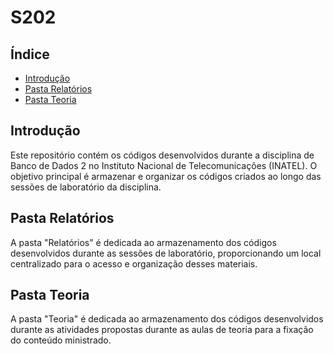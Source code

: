 # S202

## Índice

- [Introdução](#introdução)
- [Pasta Relatórios](#pasta-relatórios)
- [Pasta Teoria](#pasta-teoria)

## Introdução

Este repositório contém os códigos desenvolvidos durante a disciplina de Banco de Dados 2 no Instituto Nacional de Telecomunicações (INATEL). O objetivo principal é armazenar e organizar os códigos criados ao longo das sessões de laboratório da disciplina.

## Pasta Relatórios

A pasta "Relatórios" é dedicada ao armazenamento dos códigos desenvolvidos durante as sessões de laboratório, proporcionando um local centralizado para o acesso e organização desses materiais.

## Pasta Teoria
A pasta "Teoria" é dedicada ao armazenamento dos códigos desenvolvidos durante as atividades propostas durante as aulas de teoria para a fixação do conteúdo ministrado.
